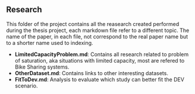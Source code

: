 ## Research

This folder of the project contains all the reasearch created performed during the thesis project, each markdown file refer to a different topic. The name of the paper, in each file, not correspond to the real paper name but to a shorter name used to indexing.

* **LimitedCapacityProblem.md**: Contains all research related to problem of saturation, aka situations with limited capacity, most are refered to Bike Sharing systems.
* **OtherDataset.md**: Contains links to other interesting datasets.
* **FitToDev.md**: Analysis to evaluate which study can better fit the DEV scenario.
